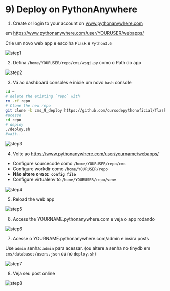 # 9) Deploy on PythonAnywhere


1) Create or login to your account on www.pythonanywhere.com

em https://www.pythonanywhere.com/user/YOURUSER/webapps/

Crie um novo web app e escolha `Flask` e `Python3.6`

![step1](https://user-images.githubusercontent.com/458654/31103187-13112aba-a7ac-11e7-9a59-503bdac3db58.png)


2) Defina `/home/YOURUSER/repo/cms/wsgi.py` como o Path do app

![step2](https://user-images.githubusercontent.com/458654/31103186-1310d538-a7ac-11e7-80e2-6ca0451b7b8c.png)

3) Vá ao dashboard consoles e inicie um novo `bash` console

```bash
cd ~
# delete the existing `repo` with 
rm -rf repo
# Clone the new repo
git clone -b cms_9_deploy https://github.com/cursodepythonoficial/flask_tutorial_pybr13.git repo
#acesse
cd repo
# deploy
./deploy.sh
#wait...
```
![step3](https://user-images.githubusercontent.com/458654/31103181-12f5dbf2-a7ac-11e7-95e4-f58aaaf01c15.png)


4) Volte ao https://www.pythonanywhere.com/user/yourname/webapps/

- Configure sourcecode como `/home/YOURUSER/repo/cms`
- Configure workdir como `/home/YOURUSER/repo`
- **Não altere o  `WSGI config file`**
- Configure virtualenv to `/home/YOURUSER/repo/venv`

![step4](https://user-images.githubusercontent.com/458654/31103184-12f9f48a-a7ac-11e7-94e3-eec2b87799ca.png)

5) Reload the web app

![step5](https://user-images.githubusercontent.com/458654/31103183-12f91c90-a7ac-11e7-9e91-00a84fb431ae.png)


6) Access the YOURNAME.pythonanywhere.com e veja o app rodando

![step6](https://user-images.githubusercontent.com/458654/31103185-130463d4-a7ac-11e7-8bcc-8bd6b8ff0b5e.png)

7) Acesse o YOURNAME.pythonanywhere.com/admin e insira posts

Use `admin` senha: `admin` para acessar. (ou altere a senha no tinydb em `cms/databases/users.json` ou no `deploy.sh`)

![step7](https://user-images.githubusercontent.com/458654/31103182-12f7c28c-a7ac-11e7-9cfe-f5aa0f5e94d6.png)

8) Veja seu post online

![step8](https://user-images.githubusercontent.com/458654/31103180-12f59584-a7ac-11e7-9847-878eb599e65b.png)
